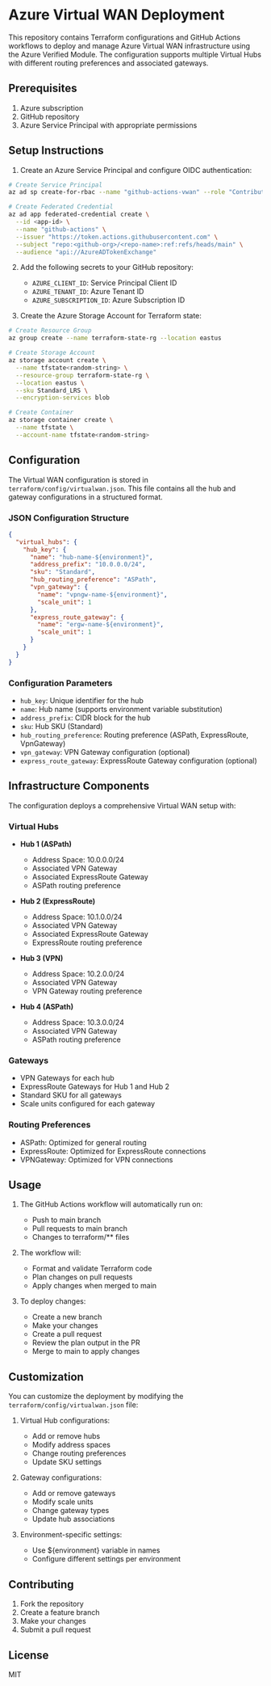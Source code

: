 # Azure Virtual WAN Deployment

This repository contains Terraform configurations and GitHub Actions workflows to deploy and manage Azure Virtual WAN infrastructure using the Azure Verified Module. The configuration supports multiple Virtual Hubs with different routing preferences and associated gateways.

## Prerequisites

1. Azure subscription
2. GitHub repository
3. Azure Service Principal with appropriate permissions

## Setup Instructions

1. Create an Azure Service Principal and configure OIDC authentication:

```bash
# Create Service Principal
az ad sp create-for-rbac --name "github-actions-vwan" --role "Contributor" --scopes /subscriptions/<subscription-id>

# Create Federated Credential
az ad app federated-credential create \
  --id <app-id> \
  --name "github-actions" \
  --issuer "https://token.actions.githubusercontent.com" \
  --subject "repo:<github-org>/<repo-name>:ref:refs/heads/main" \
  --audience "api://AzureADTokenExchange"
```

2. Add the following secrets to your GitHub repository:
   - `AZURE_CLIENT_ID`: Service Principal Client ID
   - `AZURE_TENANT_ID`: Azure Tenant ID
   - `AZURE_SUBSCRIPTION_ID`: Azure Subscription ID

3. Create the Azure Storage Account for Terraform state:

```bash
# Create Resource Group
az group create --name terraform-state-rg --location eastus

# Create Storage Account
az storage account create \
  --name tfstate<random-string> \
  --resource-group terraform-state-rg \
  --location eastus \
  --sku Standard_LRS \
  --encryption-services blob

# Create Container
az storage container create \
  --name tfstate \
  --account-name tfstate<random-string>
```

## Configuration

The Virtual WAN configuration is stored in `terraform/config/virtualwan.json`. This file contains all the hub and gateway configurations in a structured format.

### JSON Configuration Structure

```json
{
  "virtual_hubs": {
    "hub_key": {
      "name": "hub-name-${environment}",
      "address_prefix": "10.0.0.0/24",
      "sku": "Standard",
      "hub_routing_preference": "ASPath",
      "vpn_gateway": {
        "name": "vpngw-name-${environment}",
        "scale_unit": 1
      },
      "express_route_gateway": {
        "name": "ergw-name-${environment}",
        "scale_unit": 1
      }
    }
  }
}
```

### Configuration Parameters

- `hub_key`: Unique identifier for the hub
- `name`: Hub name (supports environment variable substitution)
- `address_prefix`: CIDR block for the hub
- `sku`: Hub SKU (Standard)
- `hub_routing_preference`: Routing preference (ASPath, ExpressRoute, VpnGateway)
- `vpn_gateway`: VPN Gateway configuration (optional)
- `express_route_gateway`: ExpressRoute Gateway configuration (optional)

## Infrastructure Components

The configuration deploys a comprehensive Virtual WAN setup with:

### Virtual Hubs
- **Hub 1 (ASPath)**
  - Address Space: 10.0.0.0/24
  - Associated VPN Gateway
  - Associated ExpressRoute Gateway
  - ASPath routing preference

- **Hub 2 (ExpressRoute)**
  - Address Space: 10.1.0.0/24
  - Associated VPN Gateway
  - Associated ExpressRoute Gateway
  - ExpressRoute routing preference

- **Hub 3 (VPN)**
  - Address Space: 10.2.0.0/24
  - Associated VPN Gateway
  - VPN Gateway routing preference

- **Hub 4 (ASPath)**
  - Address Space: 10.3.0.0/24
  - Associated VPN Gateway
  - ASPath routing preference

### Gateways
- VPN Gateways for each hub
- ExpressRoute Gateways for Hub 1 and Hub 2
- Standard SKU for all gateways
- Scale units configured for each gateway

### Routing Preferences
- ASPath: Optimized for general routing
- ExpressRoute: Optimized for ExpressRoute connections
- VPNGateway: Optimized for VPN connections

## Usage

1. The GitHub Actions workflow will automatically run on:
   - Push to main branch
   - Pull requests to main branch
   - Changes to terraform/** files

2. The workflow will:
   - Format and validate Terraform code
   - Plan changes on pull requests
   - Apply changes when merged to main

3. To deploy changes:
   - Create a new branch
   - Make your changes
   - Create a pull request
   - Review the plan output in the PR
   - Merge to main to apply changes

## Customization

You can customize the deployment by modifying the `terraform/config/virtualwan.json` file:

1. Virtual Hub configurations:
   - Add or remove hubs
   - Modify address spaces
   - Change routing preferences
   - Update SKU settings

2. Gateway configurations:
   - Add or remove gateways
   - Modify scale units
   - Change gateway types
   - Update hub associations

3. Environment-specific settings:
   - Use ${environment} variable in names
   - Configure different settings per environment

## Contributing

1. Fork the repository
2. Create a feature branch
3. Make your changes
4. Submit a pull request

## License

MIT 